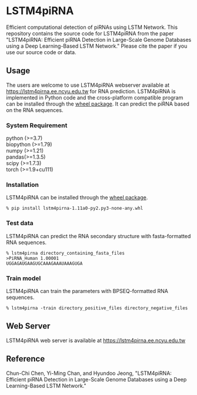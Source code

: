 # LSTM4piRNA
Efficient computational detection of piRNAs using LSTM Network. This repository contains the source code for LSTM4piRNA from the paper "LSTM4piRNA: Efficient piRNA Detection in Large-Scale Genome Databases using a Deep Learning-Based LSTM Network." Please cite the paper if you use our source code or data.

## Usage
The users are welcome to use LSTM4piRNA webserver available at https://lstm4pirna.ee.ncyu.edu.tw for RNA prediction.
LSTM4piRNA is implemented in Python code and the cross-platform compatible program can be installed through the [wheel package](https://lstm4pirna.ee.ncyu.edu.tw).
It can predict the piRNA based on the RNA sequences.

### System Requirement
 python (>=3.7)  
 biopython (>=1.79)  
 numpy (>=1.21)  
 pandas(>=1.3.5)  
 scipy (>=1.7.3)  
 torch (>=1.9+cu111) 

### Installation
LSTM4piRNA can be installed through the [wheel package](https://lstm4pirna.ee.ncyu.edu.tw).
```
% pip install lstm4pirna-1.11a0-py2.py3-none-any.whl
```

### Test data
LSTM4piRNA can predict the RNA secondary structure with fasta-formatted RNA sequences.
```
% lstm4pirna directory_containing_fasta_files
>PiRNA_Human 1.00001
UGGAGAUGAAGUGCAAAGAAAUAAAGUGA

```


### Train model
LSTM4piRNA can train the parameters with BPSEQ-formatted RNA sequences.
```
% lstm4pirna -train directory_positive_files directory_negative_files
```

## Web Server
LSTM4piRNA web server is available at https://lstm4pirna.ee.ncyu.edu.tw

## Reference
Chun-Chi Chen, Yi-Ming Chan, and Hyundoo Jeong, "LSTM4piRNA: Efficient piRNA Detection in Large-Scale Genome Databases using a Deep Learning-Based LSTM Network."
